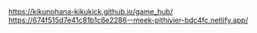 https://kikunohana-kikukick.github.io/game_hub/
https://674f515d7e41c81b1c6e2286--meek-pithivier-bdc4fc.netlify.app/
